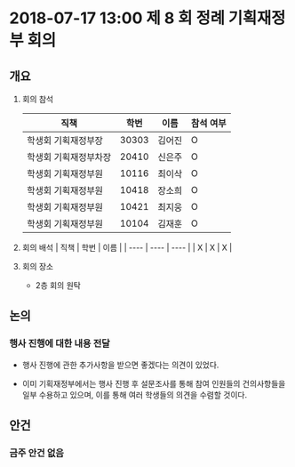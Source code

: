 # 2018-07-17 13:00 제 8 회 정례 기획재정부 회의

## 개요

1. 회의 참석

    | 직책                   | 학번  | 이름   | 참석 여부 |
    | ---------------------- | ----- | ------ | --------- |
    | 학생회 기획재정부장    | 30303 | 김어진 | O         |
    | 학생회 기획재정부차장  | 20410 | 신은주 | O         |
    | 학생회 기획재정부원    | 10116 | 최이삭 | O         |
    | 학생회 기획재정부원    | 10418 | 장소희 | O         |
    | 학생회 기획재정부원    | 10421 | 최지웅 | O         |
    | 학생회 기획재정부원    | 10104 | 김재훈 | O         |

2. 회의 배석
    | 직책 | 학번 | 이름 |
    | ---- | ---- | ---- |
    | X    | X    | X    |

3. 회의 장소

    - 2층 회의 원탁

## 논의

### 행사 진행에 대한 내용 전달

- 행사 진행에 관한 추가사항을 받으면 좋겠다는 의견이 있었다.

- 이미 기획재정부에서는 행사 진행 후 설문조사를 통해 참여 인원들의 건의사항들을 일부 수용하고 있으며, 이를 통해 여러 학생들의 의견을 수렴할 것이다.

## 안건
### 금주 안건 없음